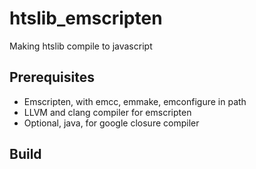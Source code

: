 # htslib_emscripten

Making htslib compile to javascript

## Prerequisites

- Emscripten, with emcc, emmake, emconfigure in path
- LLVM and clang compiler for emscripten
- Optional, java, for google closure compiler

## Build
